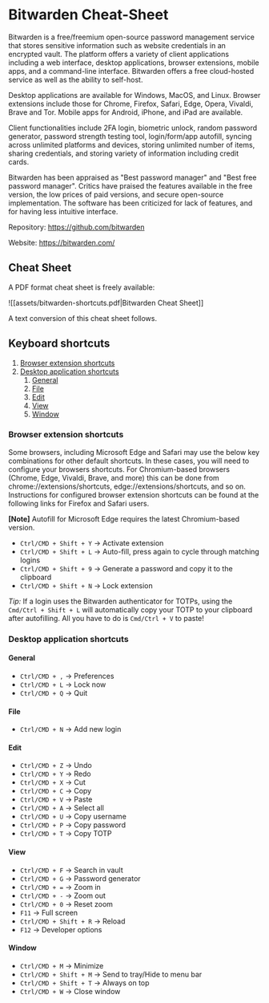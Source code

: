 # Bitwarden Cheat-Sheet

Bitwarden is a free/freemium open-source password management service that stores sensitive information such as website credentials in an encrypted vault. The platform offers a variety of client applications including a web interface, desktop applications, browser extensions, mobile apps, and a command-line interface. Bitwarden offers a free cloud-hosted service as well as the ability to self-host.

Desktop applications are available for Windows, MacOS, and Linux. Browser extensions include those for Chrome, Firefox, Safari, Edge, Opera, Vivaldi, Brave and Tor. Mobile apps for Android, iPhone, and iPad are available.

Client functionalities include 2FA login, biometric unlock, random password generator, password strength testing tool, login/form/app autofill, syncing across unlimited platforms and devices, storing unlimited number of items, sharing credentials, and storing variety of information including credit cards.

Bitwarden has been appraised as "Best password manager" and "Best free password manager". Critics have praised the features available in the free version, the low prices of paid versions, and secure open-source implementation. The software has been criticized for lack of features, and for having less intuitive interface.

Repository: https://github.com/bitwarden

Website: https://bitwarden.com/

## Cheat Sheet

A PDF format cheat sheet is freely available:

![[assets/bitwarden-shortcuts.pdf|Bitwarden Cheat Sheet]]

A text conversion of this cheat sheet follows.

## Keyboard shortcuts

1. [Browser extension shortcuts](#browser-extension-shortcuts)
1. [Desktop application shortcuts](#desktop-application-shortcuts)
    1. [General](#general)
    1. [File](#file)
    1. [Edit](#edit)
    1. [View](#view)
    1. [Window](#window)

### Browser extension shortcuts

Some browsers, including Microsoft Edge and Safari may use the below key
combinations for other default shortcuts. In these cases, you will need to
configure your browsers shortcuts. For Chromium-based browsers (Chrome,
Edge, Vivaldi, Brave, and more) this can be done from
chrome://extensions/shortcuts, edge://extensions/shortcuts, and so on.
Instructions for configured browser extension shortcuts can be found at the
following links for Firefox and Safari users.

**[Note]** Autofill for Microsoft Edge requires the latest Chromium-based version.

* `Ctrl/CMD + Shift + Y` → Activate extension
* `Ctrl/CMD + Shift + L` → Auto-fill, press again to cycle through matching logins
* `Ctrl/CMD + Shift + 9` → Generate a password and copy it to the clipboard
* `Ctrl/CMD + Shift + N` → Lock extension

*Tip:* If a login uses the Bitwarden authenticator for TOTPs, using the `Cmd/Ctrl + Shift + L` will automatically copy your TOTP to your clipboard after autofilling. All you have to do is `Cmd/Ctrl + V` to paste!

### Desktop application shortcuts

#### General

* `Ctrl/CMD + ,` → Preferences
* `Ctrl/CMD + L` → Lock now
* `Ctrl/CMD + Q` → Quit

#### File

* `Ctrl/CMD + N` → Add new login

#### Edit

* `Ctrl/CMD + Z` → Undo
* `Ctrl/CMD + Y` → Redo
* `Ctrl/CMD + X` → Cut
* `Ctrl/CMD + C` → Copy
* `Ctrl/CMD + V` → Paste
* `Ctrl/CMD + A` → Select all
* `Ctrl/CMD + U` → Copy username
* `Ctrl/CMD + P` → Copy password
* `Ctrl/CMD + T` → Copy TOTP

#### View

* `Ctrl/CMD + F` → Search in vault
* `Ctrl/CMD + G` → Password generator
* `Ctrl/CMD + =` → Zoom in
* `Ctrl/CMD + -` → Zoom out
* `Ctrl/CMD + 0` → Reset zoom
* `F11` → Full screen
* `Ctrl/CMD + Shift + R` → Reload
* `F12` → Developer options

#### Window

* `Ctrl/CMD + M` → Minimize
* `Ctrl/CMD + Shift + M` → Send to tray/Hide to menu bar
* `Ctrl/CMD + Shift + T` → Always on top
* `Ctrl/CMD + W` → Close window
